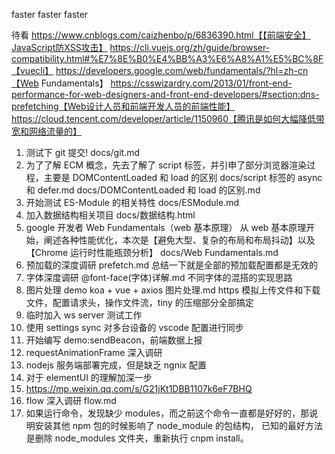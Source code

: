 faster faster faster

待看
https://www.cnblogs.com/caizhenbo/p/6836390.html【【前端安全】JavaScript防XSS攻击】
https://cli.vuejs.org/zh/guide/browser-compatibility.html#%E7%8E%B0%E4%BB%A3%E6%A8%A1%E5%BC%8F【vuecli】
https://developers.google.com/web/fundamentals/?hl=zh-cn【Web Fundamentals】
https://csswizardry.com/2013/01/front-end-performance-for-web-designers-and-front-end-developers/#section:dns-prefetching【Web设计人员和前端开发人员的前端性能】
https://cloud.tencent.com/developer/article/1150960【腾讯是如何大幅降低带宽和网络流量的】

1. 测试下 git 提交!
   docs/git.md
2. 为了了解 ECM 概念，先去了解了 script 标签，并引申了部分浏览器渲染过程，主要是 DOMContentLoaded 和 load 的区别
   docs/script 标签的 async 和 defer.md
   docs/DOMContentLoaded 和 load 的区别.md
3. 开始测试 ES-Module 的相关特性
   docs/ESModule.md
4. 加入数据结构相关项目
   docs/数据结构.html
5. google 开发者 Web Fundamentals（web 基本原理）
   从 web 基本原理开始，阐述各种性能优化，本次是【避免大型、复杂的布局和布局抖动】以及【Chrome 运行时性能瓶颈分析】
   docs/Web Fundamentals.md
6. 预加载的深度调研
   prefetch.md
   总结一下就是全部的预加载配置都是无效的
7. 字体深度调研
   @font-face(字体)详解.md
   不同字体的混搭的实现思路
8. 图片处理 demo
   koa + vue + axios
   图片处理.md
   https 模拟上传文件和下载文件，配置请求头，操作文件流，tiny 的压缩部分全部搞定
9. 临时加入 ws server 测试工作
10. 使用 settings sync 对多台设备的 vscode 配置进行同步
11. 开始编写 demo:sendBeacon，前端数据上报
12. requestAnimationFrame 深入调研
13. nodejs 服务端部署完成，但是缺乏 ngnix 配置
14. 对于 elementUI 的理解加深一步
15. https://mp.weixin.qq.com/s/G21jKt1DBB1107k6eF7BHQ
16. flow 深入调研
    flow.md
17. 如果运行命令，发现缺少 modules，而之前这个命令一直都是好好的，那说明安装其他 npm 包的时候影响了 node_module 的包结构，
    已知的最好方法是删除 node_modules 文件夹，重新执行 cnpm install。

